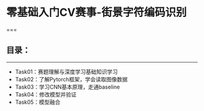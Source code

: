 # 零基础入门CV赛事-街景字符编码识别
===
## 目录：
---
* Task01：赛题理解与深度学习基础知识学习<br>
* Task02：了解Pytorch框架，学会读取图像数据<br>
* Task03：学习CNN基本原理，走通baseline<br>
* Task04：修改模型并验证<br>
* Task05：模型融合<br>
